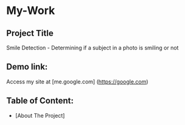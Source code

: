 # My-Work
## Project Title
Smile Detection -
Determining if a subject in a photo is smiling or not

## Demo link:
Access my site at [me.google.com] (https://google.com)

## Table of Content:
- [About The Project] 
